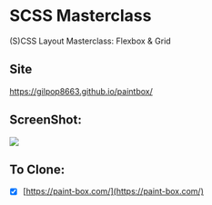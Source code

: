 # SCSS Masterclass

(S)CSS Layout Masterclass: Flexbox & Grid

## Site

https://gilpop8663.github.io/paintbox/

## ScreenShot:

<img src="https://user-images.githubusercontent.com/80146176/138535989-961544b9-4a9d-409e-9937-b2e618b8700f.png" width=auto>

## To Clone:

- [x] [https://paint-box.com/](https://paint-box.com/)

